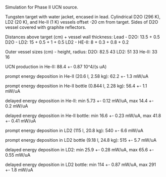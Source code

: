 Simulation for Phase II UCN source.

Tungsten target with water jacket, encased in lead.
Cylindrical D2O (296 K), LD2 (20 K), and He-II (1 K) vessels offset -20 cm from target.
Sides of D2O vessel covered with graphite reflectors.

Distances above target (cm) + vessel wall thickness:
Lead - D2O: 13.5 + 0.5
D2O - LD2: 15 + 0.5 + 1 + 0.5
LD2 - HE-II: 8 + 0.3 + 0.8 + 0.2

Outer vessel sizes (cm) - height, radius:
D2O: 82.5 43
LD2: 51 33
He-II: 33 16

UCN production in He-II:
88.4 +- 0.87 10^4/(s uA)

prompt energy deposition in He-II (20.6 l, 2.58 kg):
62.2 +- 1.3 mW/uA

prompt energy deposition in He-II bottle (0.844 l, 2.28 kg):
56.4 +- 1.1 mW/uA

delayed energy deposition in He-II:
min 5.73 +- 0.12 mW/uA, max 14.4 +- 0.2 mW/uA

delayed energy deposition in He-II bottle:
min 16.6 +- 0.23 mW/uA, max 41.8 +- 0.41 mW/uA

prompt energy deposition in LD2 (115 l, 20.8 kg):
540 +- 6.6 mW/uA

prompt energy deposition in LD2 bottle (9.18 l, 24.8 kg):
515 +- 5.7 mW/uA

delayed energy deposition in LD2:
min 25.9 +- 0.28 mW/uA, max 65.6 +- 0.55 mW/uA

delayed energy deposition in LD2 bottle:
min 114 +- 0.87 mW/uA, max 291 +- 1.8 mW/uA

